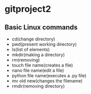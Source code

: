 # gitproject2
## Basic Linux commands
- cd(change directory)
- pwd(present working directory)
- ls(list of elements)
- mkdir(making a directory)
- rm(removing)
- touch file name(creates a file)
- nano file name(edit a file)
- python file name(executes a .py file)
- mv old new(changes the filename)
- rmdir(removing directory)
